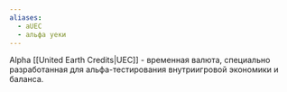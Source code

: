 ```yaml
---
aliases:
  - aUEC
  - альфа уеки
---
```


Alpha [[United Earth Credits|UEC]] - временная валюта, специально разработанная для альфа-тестирования внутриигровой экономики и баланса.